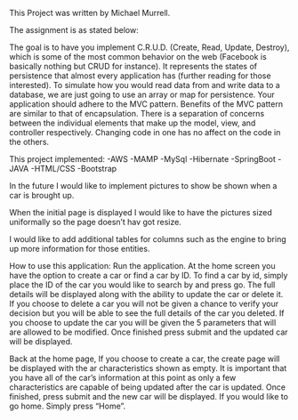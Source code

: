 This Project was written by Michael Murrell.


The assignment is as stated below:

The goal is to have you implement C.R.U.D. (Create, Read, Update, Destroy), which is some of the most common behavior on the web (Facebook is basically nothing but CRUD for instance). It represents the states of persistence that almost every application has (further reading for those interested). To simulate how you would read data from and write data to a database, we are just going to use an array or map for persistence.
Your application should adhere to the MVC pattern. Benefits of the MVC pattern are similar to that of encapsulation. There is a separation of concerns between the individual elements that make up the model, view, and controller respectively. Changing code in one has no affect on the code in the others.

This project implemented:
-AWS
-MAMP
-MySql
-Hibernate
-SpringBoot
-JAVA
-HTML/CSS
-Bootstrap


In the future I would like to implement pictures to show be shown when a car is brought up.

When the initial page is displayed I would like to have the pictures sized uniformally so the page doesn’t hav got resize.

I would like to add additional tables for columns such as the engine to bring up more information for those  entities.

How to use this application:
Run the application. At the home screen you have the option to create a car or find a car by ID.
To find a car by id, simply place the ID of the car you would like to search by and press go. The full details will be displayed along with the ability to update the car or delete it. If you choose to delete a car you will not be given a chance to verify your decision but you will be able to see the full details of the car you deleted. If you choose to update the car you will be given the 5 parameters that will are allowed to be modified. Once finished press submit and the updated car will be displayed.

Back at the home page, If you choose to create a car, the create page will be displayed with the ar characteristics shown as empty. It is important that you have all of the car’s information at this point as only a few characteristics are capable of being updated after the car is updated. Once finished, press submit and the new car will be displayed. If you would like to go home. Simply press “Home”.

